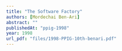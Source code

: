 ```yaml
---
title: "The Software Factory"
authors: [Mordechai Ben-Ari]
abstract: ""
publishedAt: "ppig-1998"
year: 1998
url_pdf: "files/1998-PPIG-10th-benari.pdf"
---
```

